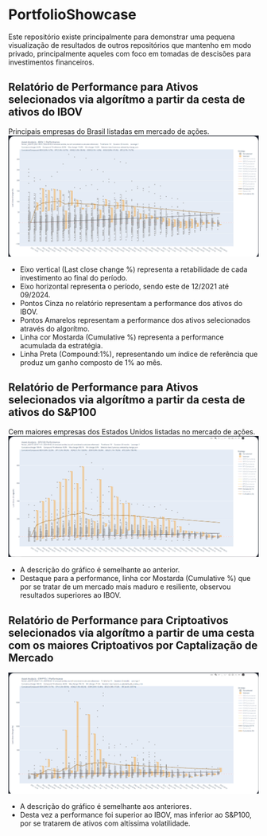 # PortfolioShowcase
 
Este repositório existe principalmente para demonstrar uma pequena visualização de resultados de outros repositórios que mantenho em modo privado, principalmente aqueles com foco em tomadas de descisões para investimentos financeiros.

## Relatório de Performance para Ativos selecionados via algorítmo a partir da cesta de ativos do IBOV
Principais empresas do Brasil listadas em mercado de ações.
![Relatório de Performance IBOV](/screenshots/asset_analysis_ibov.png?raw=true "Relatório de Performance IBOV")
- Eixo vertical (Last close change %) representa a retabilidade de cada investimento ao final do período.
- Eixo horizontal representa o período, sendo este de 12/2021 até 09/2024.
- Pontos Cinza no relatório representam a performance dos ativos do IBOV.
- Pontos Amarelos representam a performance dos ativos selecionados através do algorítmo.
- Linha cor Mostarda (Cumulative %) representa a performance acumulada da estratégia.
- Linha Preta (Compound:1%), representando um índice de referência que produz um ganho composto de 1% ao mês.

## Relatório de Performance para Ativos selecionados via algorítmo a partir da cesta de ativos do S&P100
Cem maiores empresas dos Estados Unidos listadas no mercado de ações.
![Relatório de Performance S&P100](/screenshots/asset_analysis_spx100.png?raw=true "Relatório de Performance S&P100")
- A descrição do gráfico é semelhante ao anterior.
- Destaque para a performance, linha cor Mostarda (Cumulative %) que por se tratar de um mercado mais maduro e resiliente, observou resultados superiores ao IBOV.

## Relatório de Performance para Criptoativos selecionados via algorítmo a partir de uma cesta com os maiores Criptoativos por Captalização de Mercado
![Relatório de Performance Cripto](/screenshots/asset_analysis_crypto.png?raw=true "Relatório de Performance Cripto")
- A descrição do gráfico é semelhante aos anteriores.
- Desta vez a performance foi superior ao IBOV, mas inferior ao S&P100, por se tratarem de ativos com altíssima volatilidade.
